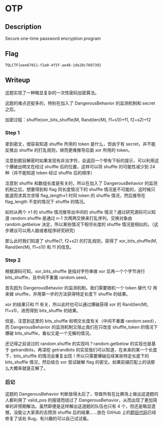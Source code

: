 # OTP

## Description

Secure one-time password encryption program

## Flag

`TQLCTF{eee67011-f2a0-4f5f-ae48-1de28c769739}`

## Writeup

这题实现了一种略显复杂的一次性密码加密算法。

这题的难点还挺多的，特别在加入了 DangerousBehavior 的监测机制和 secret 之后。

加密过程：shuffle(xor_bits_shuffle(M, Rand(len(M), f1+s1))+f1, f2+s2)+f2

### Step 1

拿到密文，很容易知道 shuffle 所用的 token 是什么，但由于有 secret，并不能反推出 shuffle 的打乱规则，继而更难推导后面 xor 所用的 token。

注意到题目解密时如果发现有非法字符，会返回一个带有下标的提示，可以利用这个爆破出明文在经过 shuffle 后的位置，这样可以将 shuffle 的可能性减少到 24 种（并不能知道 token 经过 shuffle 后的顺序）

注意到 shuffle 和数组长度是有关的，所以在加入了 DangerousBehavior 的监测机制之后，想要得到和 flag 同长度情况下的 shuffle 情况是不可能的，这时候只能退而求其次求得 flag_length±1 时同 token 的 shuffle 情况，然后推导在 flag_length 不变的情况下 shuffle 的情况。

如何从两个 ±1 的 shuffle 情况推导出中间的 shuffle 情况？通过研究源码可以知道 random.shuffle 是通过 n-1 次两两交换来打乱序列，交换对象由 random.getbelow 决定，所以某些情况下相邻长度的 shuffle 情况是相似的。（这步建议可以用人脑或者程序研究研究）

那么此时我们知道了 shuffle(?, f2+s2) 的打乱规则，获得了 xor_bits_shuffle(M, Rand(len(M), f1+s1)) 和 f1 的信息。

### Step 2

根据源码可知，xor_bits_shuffle 是指对字符串做 xor 后再一个个字节进行 bits_shuffle，且中间不重置 random.seed。

首先因为 DangerousBehavior 的监测机制，我们需要随机一个 token 替代 f2 用来做 shuffle，并用第一步的方法获得特定长度下 shuffle 的结果。

xor 的结果只和 f1 有关，所以此时也可以通过爆破获得 xor 的 Rand(len(M), f1+s1)，进而得到 bits_shuffle 的结果。

但是，注意到这里的 bits_shuffle 和明文长度有关（中间不重置 random.seed），而 DangerousBehavior 的监测机制又阻止我们在只改变 shuffle_token 的情况下爆破 bits_shuffle，看似又是一个无解的情况。

还记得之前说过的 random.shuffle 的实现吗？random.getbelow 的实现也是基于 getrandbits，再深挖 getrandbits 的实现我们可以知道，在未来的某一个长度下，bits_shuffle 的情况会重复出现！所以只需要爆破后续某些特定长度下的 bits_shuffle 情况，然后结合 xor 尝试破解 flag 的密文。如果前缀匹配上的话那么大概率就是正解了。

### 后记

这题的 DangerousBehavior 判断放得太后了，导致所有在比赛场上做出这道题的人都利用了 valid_pos 的报错而绕过了 DangerousBehavior，从而出现了更加简单的非预期解法。虽然即便是这样解出这道题的队伍也只有 4 个，但还是略显遗憾，没能让大家真的去预测 shuffle 后的结果……放在 GitHub 上的[题目代码](https://github.com/Konano/CTF-challenges/blob/master/OTP/main.py)已经修复了该处 Bug，有兴趣的可以自己试试看。
